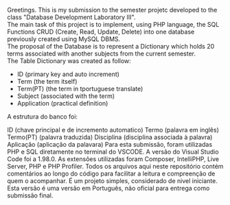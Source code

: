 Greetings. This is my submission to the semester projetc developed to the class "Database Development Laboratory III".  
The main task of this project is to implement, using PHP language, the SQL Functions CRUD (Create, Read, Update, Delete) into one database previously created using MySQL DBMS.  
The proposal of the Database is to represent a Dictionary which holds 20 terms associated with another subjects from the current semester.  
The Table Dictionary was created as follow:
- ID (primary key and auto increment)
- Term (the term itself)
- Term(PT) (the term in tportuguese translate)
- Subject (associated with the term)
- Application (practical definition)






A estrutura do banco foi:

ID (chave principal e de incremento automatico)
Termo (palavra em inglês)
Termo(PT) (palavra traduzida)
Disciplina (disciplina associada à palavra)
Aplicação (aplicação da palavara)
Para esta submissão, foram utilizadas PHP e SQL diretamente no terminal do VSCODE.
A versão do Visual Studio Code foi a 1.98.0.
As extensões utilizadas foram Composer, IntelliPHP, Live Server, PHP e PHP Profiler.
Todos os arquivos aqui neste repositório contém comentários ao longo do código para facilitar a leitura e compreenção de quem o acompanhar.
É um projeto simples, considerado de nivel iniciante.
Esta versão é uma versão em Português, não oficial para entrega como submissão final.

